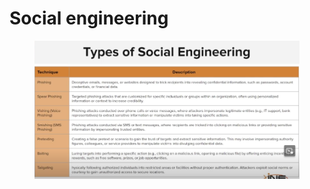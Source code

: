 # Social engineering

<figure><img src="../../.gitbook/assets/image (1) (1) (1) (1) (1).png" alt=""><figcaption></figcaption></figure>
